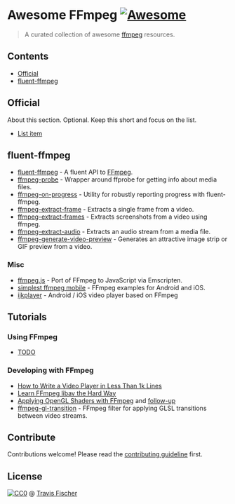 # Awesome FFmpeg [![Awesome](https://cdn.rawgit.com/sindresorhus/awesome/d7305f38d29fed78fa85652e3a63e154dd8e8829/media/badge.svg)](https://github.com/sindresorhus/awesome)

> A curated collection of awesome [ffmpeg](http://ffmpeg.org) resources.


## Contents

- [Official](#Official)
- [fluent-ffmpeg](#fluent-ffmpeg)


## Official

About this section. Optional. Keep this short and focus on the list.

- [List item](http://example.com)


## fluent-ffmpeg

- [fluent-ffmpeg](https://github.com/fluent-ffmpeg/node-fluent-ffmpeg) - A fluent API to [FFmpeg](http://www.ffmpeg.org).
- [ffmpeg-probe](https://github.com/transitive-bullshit/ffmpeg-probe) - Wrapper around ffprobe for getting info about media files.
- [ffmpeg-on-progress](https://github.com/transitive-bullshit/ffmpeg-on-progress) - Utility for robustly reporting progress with fluent-ffmpeg.
- [ffmpeg-extract-frame](https://github.com/transitive-bullshit/ffmpeg-extract-frame) - Extracts a single frame from a video.
- [ffmpeg-extract-frames](https://github.com/transitive-bullshit/ffmpeg-extract-frames) - Extracts screenshots from a video using ffmpeg.
- [ffmpeg-extract-audio](https://github.com/transitive-bullshit/ffmpeg-extract-audio) - Extracts an audio stream from a media file.
- [ffmpeg-generate-video-preview](https://github.com/transitive-bullshit/ffmpeg-generate-video-preview) - Generates an attractive image strip or GIF preview from a video.

### Misc

- [ffmpeg.js](https://github.com/Kagami/ffmpeg.js) - Port of FFmpeg to JavaScript via Emscripten.
- [simplest ffmpeg mobile](https://github.com/leixiaohua1020/simplest_ffmpeg_mobile) - FFmpeg examples for Android and iOS.
- [ijkplayer](https://github.com/Bilibili/ijkplayer) - Android / iOS video player based on FFmpeg

## Tutorials

### Using FFmpeg

- [TODO]()

### Developing with FFmpeg

- [How to Write a Video Player in Less Than 1k Lines](http://dranger.com/ffmpeg/)
- [Learn FFmpeg libav the Hard Way](https://github.com/leandromoreira/ffmpeg-libav-tutorial)
- [Applying OpenGL Shaders with FFmpeg](https://nervous.io/ffmpeg/opengl/2017/01/31/ffmpeg-opengl/) and [follow-up](https://nervous.io/ffmpeg/opengl/2017/05/15/ffmpeg-pbo-yuv/)
- [ffmpeg-gl-transition](https://github.com/transitive-bullshit/ffmpeg-gl-transition) - FFmpeg filter for applying GLSL transitions between video streams.


## Contribute

Contributions welcome! Please read the [contributing guideline](contributing.md) first.


## License

[![CC0](http://mirrors.creativecommons.org/presskit/buttons/88x31/svg/cc-zero.svg)](http://creativecommons.org/publicdomain/zero/1.0) @ [Travis Fischer](https://github.com/transitive-bullshit)
